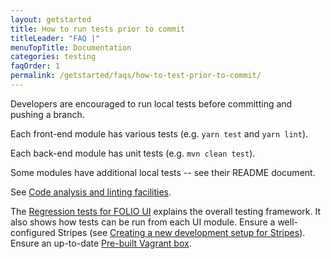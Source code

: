 ```yaml
---
layout: getstarted
title: How to run tests prior to commit
titleLeader: "FAQ |"
menuTopTitle: Documentation
categories: testing
faqOrder: 1
permalink: /getstarted/faqs/how-to-test-prior-to-commit/
---
```


Developers are encouraged to run local tests before committing and pushing a branch.

Each front-end module has various tests (e.g. `yarn test` and `yarn lint`).

Each back-end module has unit tests (e.g. `mvn clean test`).

Some modules have additional local tests -- see their README document.

See [Code analysis and linting facilities](/doc/code-analysis/).

The [Regression tests for FOLIO UI](https://github.com/folio-org/ui-testing) explains the overall testing framework. It also shows how tests can be run from each UI module. Ensure a well-configured Stripes (see [Creating a new development setup for Stripes](https://github.com/folio-org/stripes-core/blob/master/doc/new-development-setup.md)). Ensure an up-to-date [Pre-built Vagrant box](https://github.com/folio-org/folio-ansible/blob/master/doc/index.md).
